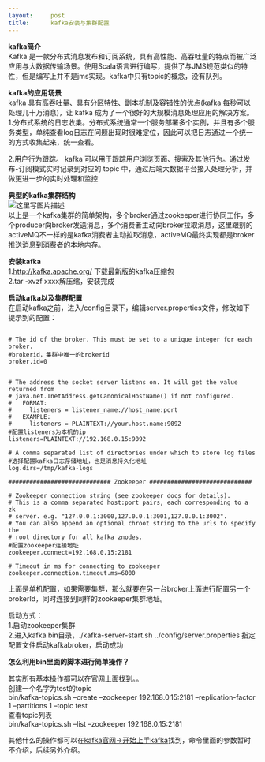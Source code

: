 ```yaml
---
layout:     post
title:      kafka安装与集群配置
---
```

<div id="article_content" class="article_content clearfix csdn-tracking-statistics" data-pid="blog" data-mod="popu_307" data-dsm="post">
								            <div id="content_views" class="markdown_views prism-atom-one-dark">
							<!-- flowchart 箭头图标 勿删 -->
							<svg xmlns="http://www.w3.org/2000/svg" style="display: none;"><path stroke-linecap="round" d="M5,0 0,2.5 5,5z" id="raphael-marker-block" style="-webkit-tap-highlight-color: rgba(0, 0, 0, 0);"></path></svg>
							<p><strong>kafka简介</strong> <br>
Kafka 是一款分布式消息发布和订阅系统，具有高性能、高吞吐量的特点而被广泛应用与大数据传输场景。使用Scala语言进行编写，提供了与JMS规范类似的特性，但是编写上并不是jms实现。kafka中只有topic的概念，没有队列。</p>

<p><strong>kafka的应用场景</strong> <br>
kafka 具有高吞吐量、具有分区特性、副本机制及容错性的优点(kafka 每秒可以处理几十万消息)，让 kafka 成为了一个很好的大规模消息处理应用的解决方案。 <br>
1.分布式系统的日志收集。分布式系统通常一个服务部署多个实例，并且有多个服务类型，单纯查看log日志在问题出现时很难定位，因此可以把日志通过一个统一的方式收集起来，统一查看。</p>

<p>2.用户行为跟踪。 kafka 可以用于跟踪用户浏览页面、搜索及其他行为。通过发布-订阅模式实时记录到对应的 topic 中，通过后端大数据平台接入处理分析，并做更进一步的实时处理和监控</p>

<p><strong>典型的kafka集群结构</strong> <br>
<img src="https://img-blog.csdn.net/20180813223009940?watermark/2/text/aHR0cHM6Ly9ibG9nLmNzZG4ubmV0L3FxXzIwNTk3NzI3/font/5a6L5L2T/fontsize/400/fill/I0JBQkFCMA==/dissolve/70" alt="这里写图片描述" title=""> <br>
以上是一个kafka集群的简单架构，多个broker通过zookeeper进行协同工作，多个producer向broker发送消息，多个消费者主动向broker拉取消息，这里跟别的activeMQ不一样的是kafka消费者主动拉取消息，activeMQ最终实现都是broker推送消息到消费者的本地内存。</p>

<p><strong>安装kafka</strong> <br>
1.<a href="http://kafka.apache.org/" rel="nofollow">http://kafka.apache.org/</a> 下载最新版的kafka压缩包 <br>
2.tar -xvzf xxxx解压缩，安装完成</p>

<p><strong>启动kafka以及集群配置</strong> <br>
在启动kafka之前，进入/config目录下，编辑server.properties文件，修改如下提示到的配置：</p>

<pre class="prettyprint"><code class=" hljs vala">
<span class="hljs-preprocessor"># The id of the broker. This must be set to a unique integer for each broker.</span>
<span class="hljs-preprocessor">#brokerid，集群中唯一的brokerid</span>
broker.id=<span class="hljs-number">0</span>


<span class="hljs-preprocessor"># The address the socket server listens on. It will get the value returned from </span>
<span class="hljs-preprocessor"># java.net.InetAddress.getCanonicalHostName() if not configured.</span>
<span class="hljs-preprocessor">#   FORMAT:</span>
<span class="hljs-preprocessor">#     listeners = listener_name://host_name:port</span>
<span class="hljs-preprocessor">#   EXAMPLE:</span>
<span class="hljs-preprocessor">#     listeners = PLAINTEXT://your.host.name:9092</span>
<span class="hljs-preprocessor">#配置listeners为本机的ip</span>
listeners=PLAINTEXT:<span class="hljs-comment">//192.168.0.15:9092</span>

<span class="hljs-preprocessor"># A comma separated list of directories under which to store log files</span>
<span class="hljs-preprocessor">#选择配置kafka日志存储地址，也是消息持久化地址</span>
log.dirs=/tmp/kafka-logs

<span class="hljs-preprocessor">############################# Zookeeper #############################</span>

<span class="hljs-preprocessor"># Zookeeper connection string (see zookeeper docs for details).</span>
<span class="hljs-preprocessor"># This is a comma separated host:port pairs, each corresponding to a zk</span>
<span class="hljs-preprocessor"># server. e.g. "127.0.0.1:3000,127.0.0.1:3001,127.0.0.1:3002".</span>
<span class="hljs-preprocessor"># You can also append an optional chroot string to the urls to specify the</span>
<span class="hljs-preprocessor"># root directory for all kafka znodes.</span>
<span class="hljs-preprocessor">#配置zookeeper连接地址</span>
zookeeper.connect=<span class="hljs-number">192.168</span><span class="hljs-number">.0</span><span class="hljs-number">.15</span>:<span class="hljs-number">2181</span>

<span class="hljs-preprocessor"># Timeout in ms for connecting to zookeeper</span>
zookeeper.connection.timeout.ms=<span class="hljs-number">6000</span></code></pre>

<p>上面是单机配置，如果需要集群，那么就要在另一台broker上面进行配置另一个brokerId，同时连接到同样的zookeeper集群地址。</p>

<p>启动方式： <br>
1.启动zookeeper集群 <br>
2.进入kafka bin目录，./kafka-server-start.sh ../config/server.properties 指定配置文件启动kafkabroker，启动成功</p>

<p><strong>怎么利用bin里面的脚本进行简单操作？</strong></p>

<p>其实所有基本操作都可以在官网上面找到。。 <br>
创建一个名字为test的topic <br>
bin/kafka-topics.sh –create –zookeeper 192.168.0.15:2181 –replication-factor 1 –partitions 1 –topic test <br>
查看topic列表 <br>
bin/kafka-topics.sh –list –zookeeper 192.168.0.15:2181</p>

<p>其他什么的操作都可以在<a href="http://kafka.apache.org/quickstart#quickstart_send" rel="nofollow">kafka官网-&gt;开始上手kafka</a>找到，命令里面的参数暂时不介绍，后续另外介绍。</p>            </div>
						<link href="https://csdnimg.cn/release/phoenix/mdeditor/markdown_views-9e5741c4b9.css" rel="stylesheet">
                </div>